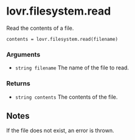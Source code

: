 <!--
category: reference
-->

lovr.filesystem.read
===

Read the contents of a file.

    contents = lovr.filesystem.read(filename)

### Arguments

- `string filename` The name of the file to read.

### Returns

- `string contents` The contents of the file.

Notes
---

If the file does not exist, an error is thrown.
